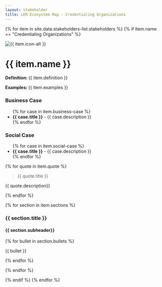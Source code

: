 ```yaml
---
layout: stakeholder
title: LER Ecosystem Map - Credentialing Organizations
---
```

{% for item in site.data.stakeholders-list.stakeholders %}
{% if item.name == "Credentialing Organizations" %}
<div class="row">
<div class="col-sm-2">
<img class="w-100" src="../images/{{ item.icon }}" loading="lazy" alt="{{ item.icon-alt }}"/>
</div>
<div class="col-sm-8">
<h1>{{ item.name }}</h1>
<div class="body-text-medium">
<p><strong>Definition: </strong>{{ item.definition }}</p>
<p><strong>Examples: </strong>{{ item.examples }}</p>
</div>
</div>
<div class="col-sm-2">
</div>
</div>

<div class="row body-text-medium">
<div class="col-sm-2">
</div>
<div class="col-sm-4 business-case">
<h3>Business Case</h3>
<ul>
{% for case in item.business-case %}
<li><strong>{{ case.title }}</strong> - {{ case.description }}</li>
{% endfor %}
</ul>
</div>

<div class="col-sm-4 business-case">
<h3>Social Case </h3>
<ul>
{% for case in item.social-case %}
<li><strong>{{ case.title }}</strong> - {{ case.description }}</li>
{% endfor %}
</ul>
</div>
<div class="col-sm-2">
</div>
</div>

<div class="row">
<div class="col-sm-2">
</div>

<div class="row">
<div class="col-sm-3"></div>
<div class="col-sm-6 quote">
{% for quote in item.quote %}
<blockquote>{{ quote.title }}</blockquote>
<p>{{ quote.description}}</p>
{% endfor %}
</div>
<div class="col-sm-3"></div>
</div>

<div class="row section-bullet">

{% for section in item.sections %}
<div class="col-sm-5 body-text-medium section-bullet-text">
<h3>{{ section.title }}</h3>
<h4>{{ section.subheader}}</h4>
{% for bullet in section.bullets %}

{{ bullet }}

{% endfor %}

</div>

{% endfor %}
</div>

{% endif %}
{% endfor %}